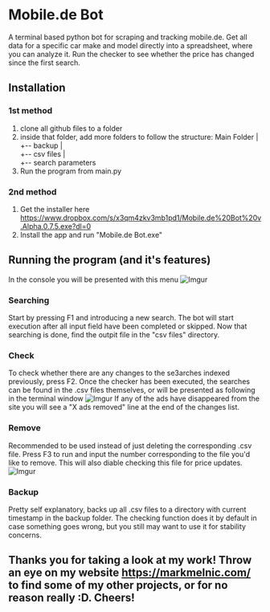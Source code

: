 # Mobile.de Bot
A terminal based python bot for scraping and tracking mobile.de. Get all data for a specific car make and model directly into a spreadsheet, where you can analyze it. Run the checker to see whether the price has changed since the first search.

## Installation
### 1st method
1. clone all github files to a folder
2. inside that folder, add more folders to follow the structure:
Main Folder
 |
 +-- backup
 |    
 +-- csv files
    |  
    +-- search parameters
3. Run the program from main.py

### 2nd method
1. Get the installer here https://www.dropbox.com/s/x3qm4zkv3mb1pd1/Mobile.de%20Bot%20v.Alpha.0.7.5.exe?dl=0
2. Install the app and run "Mobile.de Bot.exe" 

## Running the program (and it's features)
In the console you will be presented with this menu
![Imgur](https://i.imgur.com/PzQZO8Rm.png)

### Searching
Start by pressing F1 and introducing a new search. The bot will start execution after all input field have been completed or skipped.
Now that searching is done, find the outpit file in the "csv files" directory.

### Check
To check whether there are any changes to the se3arches indexed previously, press F2. Once the checker has been executed, the searches can be found in the .csv files themselves, or will be presented as following in the terminal window
![Imgur](https://i.imgur.com/ieHLcp8m.png)
If any of the ads have disappeared from the site you will see a "X ads removed" line at the end of the changes list.

### Remove
Recommended to be used instead of just deleting the corresponding .csv file.
Press F3 to run and input the number corresponding to the file you'd like to remove. This will also diable checking this file for price updates.
![Imgur](https://i.imgur.com/jEVXJqSm.png)

### Backup
Pretty self explanatory, backs up all .csv files to a directory with current timestamp in the backup folder. The checking function does it by default in case something goes wrong, but you still may want to use it for stability concerns.

## Thanks you for taking a look at my work! Throw an eye on my website https://markmelnic.com/ to find some of my other projects, or for no reason really :D. Cheers!
